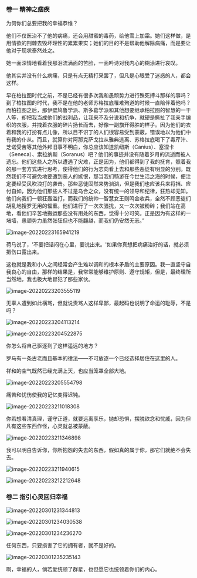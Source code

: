 ### 卷一 精神之痼疾

为何你们总要把我的幸福恭维？

他们不仅医治不了他的病痛，还会用甜蜜的毒药，给他雪上加霜。她们这样做，是用情欲的荆棘去毁坏理性的累累果实；她们的目的不是帮助他解除病痛，而是要让他对于现状泰然处之。

她一面深情地看着我那泪流满面的苦脸，一面吟诗对我内心的糊涂进行哀叹。

他其实并没有什么病痛，只是有点无精打采罢了，但凡是心眼受了迷惑的人，都会这样。

早在柏拉图时代之前，不是已经有很多次我和愚顽势力进行殊死搏斗那样的事吗？到了柏拉图的时代，我不是在他的老师苏格拉底罹难殉道的时候一直陪伴着他吗？而柏拉图之后，那伊壁鸠鲁学派、斯多葛学派和其他想要继承柏拉图的智慧的一干人等，却把我当成他们的战利品，让我来不及分说和抗争，就硬是撕扯了我亲手编织的衣服，并拽着衣服的碎片扬长而去，好像一副旗开得胜的样子。因为他们的衣着和我的打扮有点儿像，所以目不识丁的人们很容易受到蒙蔽，错误地以为他们中有我的仆从。而且，就算你对阿那克萨戈拉从雅典逃离、苏格拉底喝下了毒芹汁、芝诺受苦等其他外邦旧事不明白，你总应该知道凯纽斯（Canius）、塞涅卡（Seneca）、索拉纳斯（Soranus）吧？他们的事迹并没有随着岁月的流逝而被人遗忘。他们这些人之所以遭遇了灾难，正是因为，他们都得到了我的抚育，照着我的那一套方式进行思考，使得他们的行为志向看上去和那些恶徒有明显的分别。既然我们不可避免地要遭到恶人的嫉恨，那当我们畅游在今世生活之海的时候，便注定要经受风吹浪打的袭击。那些恶徒固然来势汹汹，但是我们也应该兵来将挡、应付自如，因为他们那些人不过是乌合之众，没有统一的领导和纪律，狂热却无知。他们向我们一顿狂轰滥打，而我们的统帅—智慧女王则鸣金收兵，全然不顾恶徒们胡乱地搜罗无用的辎重。他们进行了一次次骚扰，又一次次被粉碎；我们站在高地，看他们辛苦地搬运那些没有用处的东西，觉得十分可笑。正是因为有这样的一堵墙，愚顽势力虽然张狂但也不能翻越，而我们仍安然无恙。”

![image-20220223165941219](C:\Users\Kurja\AppData\Roaming\Typora\typora-user-images\image-20220223165941219.png)

荷马说了，'不要把话闷在心里，要说出来。'如果你真想把病痛治好的话，就必须把伤口露出来。

这也就是我和小人之间经常会产生难以调和的根本矛盾的主要原因。我一直坚守自我良心的自由，那样的结果是，我常常能够维护原则、遵守规矩，但是，最终理所当然地，我也极大地冒犯了那些家伙。

![image-20220223203555119](C:\Users\Kurja\AppData\Roaming\Typora\typora-user-images\image-20220223203555119.png)

无辜人遭到如此横骂，但就说责骂人这样卑鄙，最起码也说明了命运的耻辱，不是吗？

![image-20220223204113214](C:\Users\Kurja\AppData\Roaming\Typora\typora-user-images\image-20220223204113214.png)



![image-20220223204522875](C:\Users\Kurja\AppData\Roaming\Typora\typora-user-images\image-20220223204522875.png)



你怎么将自己驱逐到了这样遥远的地方？

罗马有一条古老而且基本的律法——不可放逐一个已经选择居住在这里的人。

祥和的空气既然已经充满上天，也应当笼罩全部大地。

![image-20220223205554798](C:\Users\Kurja\AppData\Roaming\Typora\typora-user-images\image-20220223205554798.png)

痛苦和忧伤使我的记忆变得迟钝。

![image-20220223211018308](C:\Users\Kurja\AppData\Roaming\Typora\typora-user-images\image-20220223211018308.png)



你若想看清真理，谨守正道，就要远离享乐，抛却恐惧，摆脱欲念和忧戚，因为但凡有这些东西作怪，心灵就总被蒙蔽。

![image-20220223211346898](C:\Users\Kurja\AppData\Roaming\Typora\typora-user-images\image-20220223211346898.png)



我可以明白告诉你，你所抱怨的失去的东西，假如真的属于你，那它们就绝不会失去。

![image-20220223211940615](C:\Users\Kurja\AppData\Roaming\Typora\typora-user-images\image-20220223211940615.png)



![image-20220223212212648](C:\Users\Kurja\AppData\Roaming\Typora\typora-user-images\image-20220223212212648.png)

### 卷二 指引心灵回归幸福

![image-20220301231344813](C:\Users\Kurja\AppData\Roaming\Typora\typora-user-images\image-20220301231344813.png)

![image-20220301234030538](C:\Users\Kurja\AppData\Roaming\Typora\typora-user-images\image-20220301234030538.png)

![image-20220301234236270](C:\Users\Kurja\AppData\Roaming\Typora\typora-user-images\image-20220301234236270.png)

任何东西，只要损害了它的拥有者，就不是好的。

![image-20220301235235143](C:\Users\Kurja\AppData\Roaming\Typora\typora-user-images\image-20220301235235143.png)

啊，幸福的人，倘若爱统领了群星，也但愿它也统领着你们的内心。



